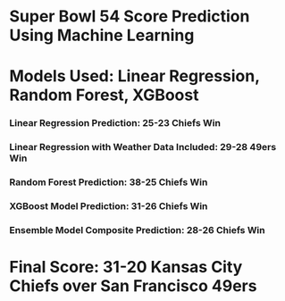 # Super Bowl 54 Score Prediction Using Machine Learning
# Models Used: Linear Regression, Random Forest, XGBoost


### Linear Regression Prediction: 25-23 Chiefs Win
### Linear Regression with Weather Data Included: 29-28 49ers Win
### Random Forest Prediction: 38-25 Chiefs Win
### XGBoost Model Prediction: 31-26 Chiefs Win
### Ensemble Model Composite Prediction: 28-26 Chiefs Win

# Final Score: 31-20 Kansas City Chiefs over San Francisco 49ers
